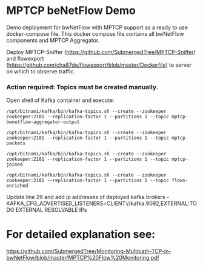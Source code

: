 # MPTCP beNetFlow Demo

Demo deployment for bwNetFlow with MPTCP support as a ready to use docker-compose file.
This docker compose file contains all bwNetFlow components and MPTCP Aggregator.

Deploy MPTCP-Sniffer (https://github.com/SubmergedTree/MPTCP-Sniffer)
and flowexport (https://github.com/cha87de/flowexport/blob/master/Dockerfile)
to server on which to observe traffic.



### Action required: Topics must be created manually.
Open shell of Kafka container and execute:

    /opt/bitnami/kafka/bin/kafka-topics.sh --create --zookeeper zookeeper:2181 --replication-factor 1 --partitions 1 --topic mptcp-bwnetflow-aggregator-output

    /opt/bitnami/kafka/bin/kafka-topics.sh --create --zookeeper zookeeper:2181 --replication-factor 1 --partitions 1 --topic mptcp-packets

    /opt/bitnami/kafka/bin/kafka-topics.sh --create --zookeeper zookeeper:2181 --replication-factor 1 --partitions 1 --topic mptcp-joined

    /opt/bitnami/kafka/bin/kafka-topics.sh --create --zookeeper zookeeper:2181 --replication-factor 1 --partitions 1 --topic flows-enriched


Update line 26 and add ip addresses of deployed kafka brokers
    - KAFKA_CFG_ADVERTISED_LISTENERS=CLIENT://kafka:9092,EXTERNAL:TODO EXTERNAL RESOLVABLE IPs


# For detailed explanation see: 
https://github.com/SubmergedTree/Monitoring-Multipath-TCP-in-bwNetFlow/blob/master/MPTCP%20Flow%20Monitoring.pdf